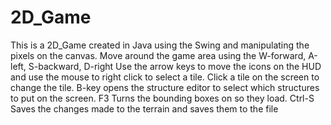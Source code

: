 # 2D_Game
This is a 2D_Game created in Java using the Swing and manipulating the pixels on the canvas.
Move around the game area using the W-forward, A-left, S-backward, D-right
Use the arrow keys to move the icons on the HUD and use the mouse to right click to select a tile. Click a tile on the screen to
  change the tile.
B-key opens the structure editor to select which structures to put on the screen. 
F3 Turns the bounding boxes on so they load.
Ctrl-S Saves the changes made to the terrain and saves them to the file
